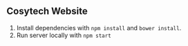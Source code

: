 ## Cosytech Website

1. Install dependencies with `npm install` and `bower install`.
2. Run server locally with `npm start`
